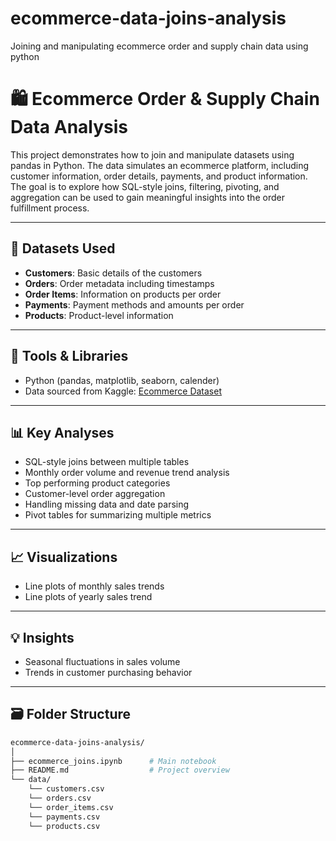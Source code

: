 # ecommerce-data-joins-analysis
Joining and manipulating ecommerce order and supply chain data using python

# 🛍️ Ecommerce Order & Supply Chain Data Analysis

This project demonstrates how to join and manipulate datasets using pandas in Python. The data simulates an ecommerce platform, including customer information, order details, payments, and product information. The goal is to explore how SQL-style joins, filtering, pivoting, and aggregation can be used to gain meaningful insights into the order fulfillment process.

---

## 📁 Datasets Used

- **Customers**: Basic details of the customers
- **Orders**: Order metadata including timestamps
- **Order Items**: Information on products per order
- **Payments**: Payment methods and amounts per order
- **Products**: Product-level information

---

## 🧰 Tools & Libraries

- Python (pandas, matplotlib, seaborn, calender)
- Data sourced from Kaggle: [Ecommerce Dataset](https://www.kaggle.com/datasets/olistbr/brazilian-ecommerce)

---

## 📊 Key Analyses

- SQL-style joins between multiple tables
- Monthly order volume and revenue trend analysis
- Top performing product categories
- Customer-level order aggregation
- Handling missing data and date parsing
- Pivot tables for summarizing multiple metrics

---

## 📈 Visualizations

- Line plots of monthly sales trends
- Line plots of yearly sales trend

---

## 💡 Insights

- Seasonal fluctuations in sales volume
- Trends in customer purchasing behavior

---

## 🗃️ Folder Structure

```bash
ecommerce-data-joins-analysis/
│
├── ecommerce_joins.ipynb      # Main notebook
├── README.md                  # Project overview
└── data/
    └── customers.csv
    └── orders.csv
    └── order_items.csv
    └── payments.csv
    └── products.csv
